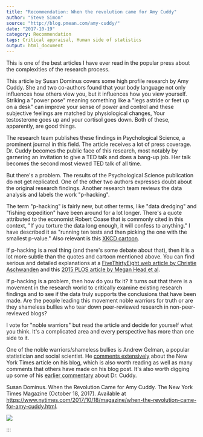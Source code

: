 ```yaml
---
title: "Recommendation: When the revolution came for Amy Cuddy"
author: "Steve Simon"
source: "http://blog.pmean.com/amy-cuddy/"
date: "2017-10-19"
category: Recommendation
tags: Critical appraisal, Human side of statistics
output: html_document
---
```


This is one of the best articles I have ever read in the popular press
about the complexities of the research process.

This article by Susan Dominus covers some high profile research by Amy
Cuddy. She and two co-authors found that your body language not only
influences how others view you, but it influences how you view yourself.
Striking a "power pose" meaning something like a "legs astride or feet
up on a desk" can improve your sense of power and control and these
subjective feelings are matched by physiological changes, Your
testosterone goes up and your cortisol goes down. Both of these,
apparently, are good things.

The research team publishes these findings in Psychological Science, a
prominent journal in this field. The article receives a lot of press
coverage. Dr. Cuddy becomes the public face of this research, most
notably by garnering an invitation to give a TED talk and does a bang-up
job. Her talk becomes the second most viewed TED talk of all time.

But there's a problem. The results of the Psychological Science
publication do not get replicated. One of the other two authors
expresses doubt about the original research findings. Another research
team reviews the data analysis and labels the work "p-hacking".

The term "p-hacking" is fairly new, but other terms, like "data
dredging" and "fishing expedition" have been around for a lot longer.
There's a quote attributed to the economist Robert Coase that is
commonly cited in this context, "If you torture the data long enough, it
will confess to anything." I have described it as "running ten tests and
then picking the one with the smallest p-value." Also relevant is this
[XKCD cartoon](https://xkcd.com/882/).

If p-hacking is a real thing (and there's some debate about that), then
it is a lot more subtle than the quotes and cartoon mentioned above. You
can find serious and detailed explanations at a [FiveThirtyEight web
article by Christie
Aschwanden](https://fivethirtyeight.com/features/science-isnt-broken/)
and this [2015 PLOS article by Megan Head et
al](https://journals.plos.org/plosbiology/article?id=10.1371/journal.pbio.1002106).

If p-hacking is a problem, then how do you fix it? It turns out that
there is a movement in the research world to critically examine existing
research findings and to see if the data truly supports the conclusions
that have been made. Are the people leading this movement noble warriors
for truth or are they shameless bullies who tear down peer-reviewed
research in non-peer-reviewed blogs?

I vote for "noble warriors" but read the article and decide for yourself
what you think. It's a complicated area and every perspective has more
than one side to it.

One of the noble warriors/shameless bullies is Andrew Gelman, a popular
statistician and social scientist. He [comments
extensively](http://andrewgelman.com/2017/10/18/beyond-power-pose-using-replication-failures-better-understanding-data-collection-analysis-better-science/)
about the New York Times article on his blog, which is also worth
reading as well as many comments that others have made on his blog post.
It's also worth digging up some of his [earlier
commentary](http://andrewgelman.com/?s=Amy+Cuddy) about Dr.
Cuddy.

<!---More--->

Susan Dominus. When the Revolution Came for Amy Cuddy. The New York
Times Magazine (October 18, 2017). Available at
<https://www.nytimes.com/2017/10/18/magazine/when-the-revolution-came-for-amy-cuddy.html>.

![](../../images/amy-cuddy01.png)


:::

